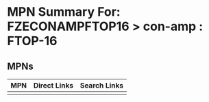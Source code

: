 



# MPN Summary For: FZECONAMPFTOP16 > con-amp : FTOP-16

## MPNs
  

|MPN|Direct Links|Search Links|
| :--- | :--- | :--- |
||||
